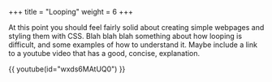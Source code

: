 +++
title = "Looping"
weight = 6
+++

At this point you should feel fairly solid about creating simple webpages and
styling them with CSS. Blah blah blah something about how looping is difficult,
and some examples of how to understand it. Maybe include a link to a youtube
video that has a good, concise, explanation.

{{ youtube(id="wxds6MAtUQ0") }}
